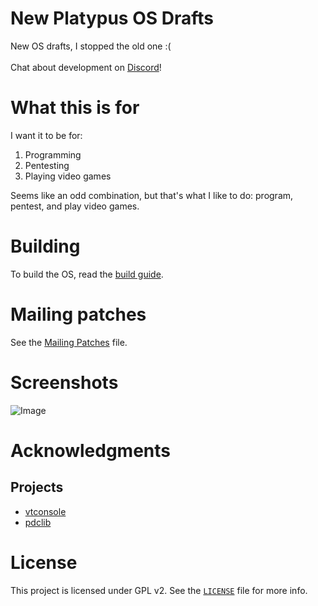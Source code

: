 # New Platypus OS Drafts
New OS drafts, I stopped the old one :(
<br/><br/>
Chat about development on [Discord](https://discord.gg/t6keJw974q)!

# What this is for
I want it to be for:
1. Programming
2. Pentesting
3. Playing video games

Seems like an odd combination, but that's what I like to do: program, pentest, and play video games.

# Building
To build the OS, read the [build guide](https://github.com/kushagra765/new-platypus-os-drafts/blob/0.08/docs/Building.md).

# Mailing patches
See the [Mailing Patches](https://github.com/kushagra765/new-platypus-os-drafts/blob/0.08/docs/Mailing-Patches.md) file.

# Screenshots
![Image](https://github.com/kushagra765/new-platypus-os-drafts/blob/0.08/screenshots/Screenshot-0.08-dev-2.png)

# Acknowledgments
## Projects
- [vtconsole](https://github.com/sleepy-monax/vtconsole)
- [pdclib](https://github.com/DevSolar/pdclib)

# License
This project is licensed under GPL v2. See the [`LICENSE`](https://github.com/Platypus-Tech/new-platypus-os-drafts/blob/0.08/LICENSE) file for more info.
